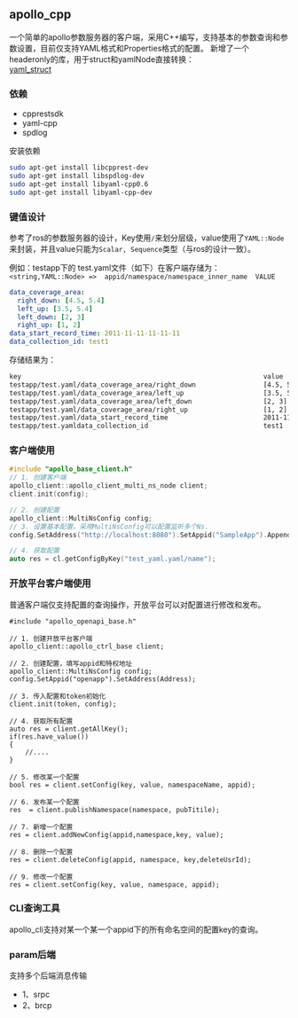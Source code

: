 ## apollo_cpp

一个简单的apollo参数服务器的客户端，采用C++编写，支持基本的参数查询和参数设置，目前仅支持YAML格式和Properties格式的配置。 
新增了一个headeronly的库，用于struct和yamlNode直接转换：  
[yaml_struct](https://github.com/KanonWY/yaml_struct) 
### 依赖

- cpprestsdk
- yaml-cpp
- spdlog

安装依赖

```bash
sudo apt-get install libcpprest-dev
sudo apt-get install libspdlog-dev
sudo apt-get install libyaml-cpp0.6
sudo apt-get install libyaml-cpp-dev
```

### 键值设计

参考了ros的参数服务器的设计，Key使用`/`来划分层级，value使用了`YAML::Node`来封装，并且value只能为`Scalar, Sequence`类型（与ros的设计一致）。

例如：testapp下的 test.yaml文件（如下）在客户端存储为：`<string,YAML::Node> =>  appid/namespace/namespace_inner_name  VALUE  `

```yaml
data_coverage_area:
  right_down: [4.5, 5.4]
  left_up: [3.5, 5.4]
  left_down: [2, 3]
  right_up: [1, 2]
data_start_record_time: 2011-11-11-11-11-11
data_collection_id: test1
```

存储结果为：

```bash
key																value
testapp/test.yaml/data_coverage_area/right_down					[4.5, 5.4]
testapp/test.yaml/data_coverage_area/left_up					[3.5, 5.4]
testapp/test.yaml/data_coverage_area/left_down					[2, 3]
testapp/test.yaml/data_coverage_area/right_up					[1, 2]
testapp/test.yaml/data_start_record_time						2011-11-11-11-11-11
testapp/test.yamldata_collection_id								test1
```

### 客户端使用

```cpp
#include "apollo_base_client.h"
// 1. 创建客户端
apollo_client::apollo_client_multi_ns_node client;
client.init(config);

// 2. 创建配置
apollo_client::MultiNsConfig config;
// 3. 设置基本配置，采用MultiNsConfig可以配置监听多个Ns.
config.SetAddress("http://localhost:8080").SetAppid("SampleApp").AppendNamespace("test_yaml.yaml").AppendNamespace("test_xml.xml");

// 4. 获取配置
auto res = cl.getConfigByKey("test_yaml.yaml/name");
```

### 开放平台客户端使用

普通客户端仅支持配置的查询操作，开放平台可以对配置进行修改和发布。

```
#include "apollo_openapi_base.h"

// 1. 创建开放平台客户端
apollo_client::apollo_ctrl_base client;

// 2. 创建配置，填写appid和特权地址
apollo_client::MultiNsConfig config;
config.SetAppid("openapp").SetAddress(Address);

// 3. 传入配置和token初始化
client.init(token, config);

// 4. 获取所有配置
auto res = client.getAllKey();
if(res.have_value())
{
	//....
}

// 5. 修改某一个配置
bool res = client.setConfig(key, value, namespaceName, appid);

// 6. 发布某一个配置
res  = client.publishNamespace(namespace, pubTitile);

// 7. 新增一个配置
res = client.addNewConfig(appid,namespace,key, value);

// 8. 删除一个配置
res = client.deleteConfig(appid, namespace, key,deleteUsrId);

// 9. 修改一个配置
res = client.setConfig(key, value, namespace, appid);
```

### CLI查询工具

apollo_cli支持对某一个某一个appid下的所有命名空间的配置key的查询。

### param后端
支持多个后端消息传输  
- 1、srpc
- 2、brcp
